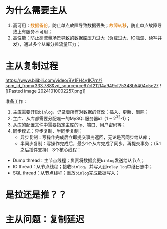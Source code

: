 
# 为什么需要主从

1. 高可用：<font color="#de7802">数据备份</font>，防止单点故障导致数据丢失；<font color="#de7802">故障转移</font>，防止单点故障导致上有服务不可用；
2. 高性能：防止高流量场景导致的数据库压力过大（负载过大、IO瓶颈、读写并发），通过多个从库分摊流量压力；

# 主从复制过程
https://www.bilibili.com/video/BV1FH4y1K7rn/?spm_id_from=333.788&vd_source=ce67cf212f4a949cf75348b5404c5e27
![[Pasted image 20241010002257.png]]

准备工作：
1. 主库需要开启`binlog`，记录着所有对数据的修改：插入、更新、删除；
2. 主库、从库都需要分配唯一的MySQL服务器id（1 ~ 2<sup>32</sup>-1）；
3. 从库的配置文件中需要指定主库的ip、端口、用户密码等；
4. 同步模式：异步复制、半同步复制；
	- 异步复制：写操作完成后立即提交事务返回，无论是否同步给从库；
	- 半同步复制：写操作完成后，最少1个从库完成了同步，再提交事务；（5.1之后插件支持）
3个核心线程：
- Dump thread：主节点线程；负责将数据变更`binlog`发送给从节点；
- IO thread：从节点线程；接收`binlog`，并写入到`relay log`中继日志中；
- SQL thread：从节点线程；重放`binlog`完成数据写入；

# 是拉还是推？？


# 主从问题：复制延迟

